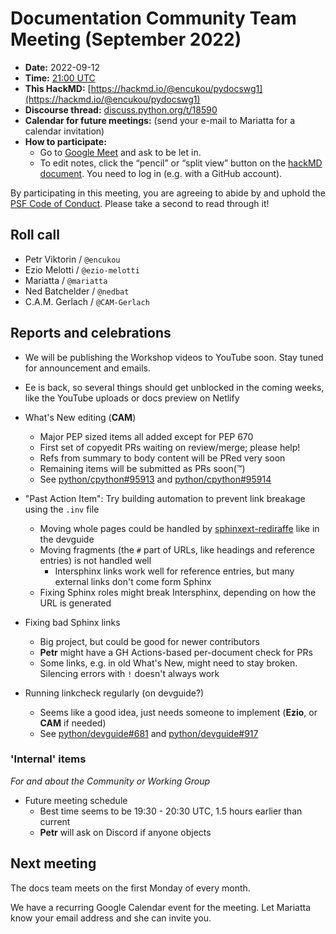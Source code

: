 # Documentation Community Team Meeting (September 2022)

- **Date:** 2022-09-12
- **Time:** [21:00 UTC](https://arewemeetingyet.com/UTC/2022-09-12/21:00/Docs%20Meeting)
- **This HackMD:** [https://hackmd.io/@encukou/pydocswg1](https://hackmd.io/@encukou/pydocswg1)
- **Discourse thread:** [discuss.python.org/t/18590](https://discuss.python.org/t/18590)
- **Calendar for future meetings:** (send your e-mail to Mariatta for a calendar invitation)
- **How to participate:**
  -  Go to [Google Meet](https://meet.google.com/dii-qrzf-wkw) and ask to be let in.
  -  To edit notes, click the “pencil” or “split view” button on the [hackMD document](https://hackmd.io/@encukou/pydocswg1). You need to log in (e.g. with a GitHub account).

By participating in this meeting, you are agreeing to abide by and uphold the [PSF Code of Conduct](https://www.python.org/psf/codeofconduct/).
Please take a second to read through it!


## Roll call

- Petr Viktorin / `@encukou`
- Ezio Melotti / `@ezio-melotti`
- Mariatta / `@mariatta`
- Ned Batchelder / `@nedbat`
- C.A.M. Gerlach / `@CAM-Gerlach`


## Reports and celebrations

- We will be publishing the Workshop videos to YouTube soon. Stay tuned for
  announcement and emails.

- Ee is back, so several things should get unblocked in the coming weeks,
  like the YouTube uploads or docs preview on Netlify

- What's New editing (**CAM**)
  - Major PEP sized items all added except for PEP 670
  - First set of copyedit PRs waiting on review/merge; please help!
  - Refs from summary to body content will be PRed very soon
  - Remaining items will be submitted as PRs soon(™)
  - See [python/cpython#95913](https://github.com/python/cpython/issues/95913) and [python/cpython#95914](https://github.com/python/cpython/issues/95914)

- "Past Action Item": Try building automation to prevent link breakage using the `.inv` file
  - Moving whole pages could be handled by [sphinxext-rediraffe](https://sphinxext-rediraffe.readthedocs.io/)
    like in the devguide
  - Moving fragments (the `#` part of URLs, like headings and reference entries)
    is not handled well
    - Intersphinx links work well for reference entries, but many external
      links don't come form Sphinx
  - Fixing Sphinx roles might break Intersphinx, depending on how the URL
    is generated

- Fixing bad Sphinx links
  - Big project, but could be good for newer contributors
  - **Petr** might have a GH Actions-based per-document check for PRs
  - Some links, e.g. in old What's New, might need to stay broken.
    Silencing errors with `!` doesn't always work

- Running linkcheck regularly (on devguide?)
  - Seems like a good idea, just needs someone to implement
    (**Ezio**, or **CAM** if needed)
  - See [python/devguide#681](https://github.com/python/devguide/issues/681) and [python/devguide#917](https://github.com/python/devguide/issues/917)

### 'Internal' items

*For and about the Community or Working Group*

- Future meeting schedule
  - Best time seems to be 19:30 - 20:30 UTC, 1.5 hours earlier than current
  - **Petr** will ask on Discord if anyone objects

## Next meeting

The docs team meets on the first Monday of every month.

We have a recurring Google Calendar event for the meeting.
Let Mariatta know your email address and she can invite you.
